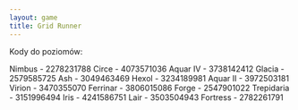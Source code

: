 ```yaml
---
layout: game
title: Grid Runner
---
```


Kody do poziomów:

Nimbus 		- 2278231788
Circe 		- 4073571036
Aquar IV 		- 3738142412
Glacia 		- 2579585725
Ash 		- 3049463469
Hexol 		- 3234189981
Aquar II 		- 3972503181
Virion 		- 3470355070
Ferrinar 		- 3806015086
Forge 		- 2547901022
Trepidaria 	- 3151996494
Iris 		- 4241586751
Lair 		- 3503504943
Fortress 		- 2782261791
